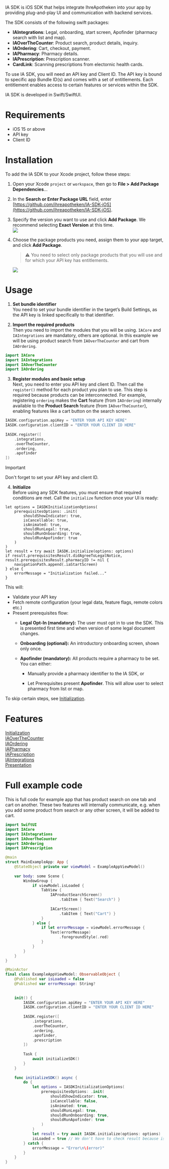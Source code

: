 IA SDK is iOS SDK that helps integrate IhreApotheken into your app by providing plug-and-play UI and communication with backend services.

The SDK consists of the following swift packages:
* **IAIntegrations**: Legal, onboarding, start screen, Apofinder (pharmacy search with list and map).
* **IAOverTheCounter**: Product search, product details, inquiry.
* **IAOrdering**: Cart, checkout, payment.
* **IAPharmacy**: Pharmacy details.
* **IAPrescription**: Prescription scanner.
* **CardLink**: Scanning prescriptions from electornic health cards.

To use IA SDK, you will need an API key and Client ID. The API key is bound to specific app Bundle ID(s) and comes with a set of entitlements. Each entitlement enables access to certain features or services within the SDK.

IA SDK is developed in Swift/SwiftUI.

# Requirements

* iOS 15 or above
* API key
* Client ID


# Installation

To add the IA SDK to your Xcode project, follow these steps:

1.  Open your Xcode `project` or `workspace`, then go to **File > Add Package Dependencies**…
    
2.  In the **Search or Enter Package URL** field, enter [https://github.com/ihreapotheken/IA-SDK-iOS](https://github.com/ihreapotheken/IA-SDK-iOS).
    
3.  Specify the version you want to use and click **Add Package**. We recommend selecting **Exact Version** at this time.  
    ![](docs/resources/installation_1.png)
    
4.  Choose the package products you need, assign them to your app target, and click **Add Package**.
    
    > ⚠️ You need to select only package products that you will use and for which your API key has entitlements.

    ![](docs/resources/installation_2.png)
    

# Usage
1. **Set bundle identifier**  
You need to set your bundle identifier in the target’s Build Settings, as the API key is linked specifically to that identifier.

2. **Import the required products**  
Then you need to import the modules that you will be using. `IACore` and `IAIntegrations` are mandatory, others are optional. In this example we will be using product search from `IAOverTheCounter` and cart from `IAOrdering`.
```swift
import IACore
import IAIntegrations
import IAOverTheCounter
import IAOrdering
```

3. **Register modules and basic setup**  
Next, you need to enter you API key and client ID. 
Then call the `register()` method for each product you plan to use. This step is required because products can be interconnected. For example, registering `ordering` makes the **Cart** feature (from `IAOrdering`) internally available to the **Product Search** feature (from `IAOverTheCounter`), enabling features like a cart button on the search screen.
```swift
IASDK.configuration.apiKey = "ENTER YOUR API KEY HERE"
IASDK.configuration.clientID = "ENTER YOUR CLIENT ID HERE"
    
IASDK.register([
    .integrations, 
    .overTheCounter,
    .ordering,
    .apofinder
])
```
> [!IMPORTANT]
> Don't forget to set your API key and client ID.

4. **Initialize**  
Before using any SDK features, you must ensure that required conditions are met. Call the `initialize` function once your UI is ready:
```
let options = IASDKInitializationOptions(
    prerequisitesOptions: .init(
        shouldShowIndicator: true, 
        isCancellable: true, 
        isAnimated: true, 
        shouldRunLegal: true, 
        shouldRunOnboarding: true, 
        shouldRunApofinder: true
    )
)
let result = try await IASDK.initialize(options: options)
if result.prerequisitesResult.didAgreeToLegalNotice, result.prerequisitesResult.pharmacyID != nil {
    navigationPath.append(.iaStartScreen)
} else {
    errorMessage = "Initialization failed..."
}   
```
This will:
* Validate your API key
* Fetch remote configuration (your legal data, feature flags, remote colors etc.)
* Present prerequisites flow: 
    *   **Legal Opt-In (mandatory):** The user must opt in to use the SDK. This is presented first time and when version of some legal document changes.
    
    *   **Onboarding (optional):** An introductory onboarding screen, shown only once.
    
    *   **Apofinder (mandatory):** All products require a pharmacy to be set. You can either:
    
        *   Manually provide a pharmacy identifier to the IA SDK, or
        
        *   Let Prerequisites present **Apofinder**. This will allow user to select pharmacy from list or map.

To skip certain steps, see [Initialization](./docs/Initialization.md).

# Features

[Initialization](./docs/Initialization.md)  
[IAOverTheCounter](./docs/IAOverTheCounter.md)  
[IAOrdering](./docs/IAOrdering.md)  
[IAPharmacy](./docs/IAPharmacy.md)  
[IAPrescription](./docs/IAPrescription.md)  
[IAIntegrations](./docs/IAIntegrations.md)  
[Presentation](./docs/Presentation.md)

# Full example code
This is full code for example app that has product search on one tab and cart on another. These two features will internally communicate, e.g. when you add some product from search or any other screen, it will be added to cart.

```swift
import SwiftUI
import IACore
import IAIntegrations
import IAOverTheCounter
import IAOrdering
import IAPrescription

@main
struct MainExampleApp: App {
    @StateObject private var viewModel = ExampleAppViewModel()
    
    var body: some Scene {
        WindowGroup {
            if viewModel.isLoaded {
                TabView {   
                    IAProductSearchScreen()
                        .tabItem { Text("Search") }
                    
                    IACartScreen()
                        .tabItem { Text("Cart") }
                }
            } else {
                if let errorMessage = viewModel.errorMessage {
                    Text(errorMessage)
                        .foregroundStyle(.red)
                }
            }
        }
    }
}

@MainActor
final class ExampleAppViewModel: ObservableObject {
    @Published var isLoaded = false
    @Published var errorMessage: String?
    
    
    init() {
        IASDK.configuration.apiKey = "ENTER YOUR API KEY HERE"
        IASDK.configuration.clientID = "ENTER YOUR CLIENT ID HERE"
        
        IASDK.register([
            .integrations, 
            .overTheCounter,
            .ordering,
            .apofinder,
            .prescription
        ])
        
        Task {
            await initializeSDK()
        }
    }
    
    func initializeSDK() async {
        do {
            let options = IASDKInitializationOptions(
                prerequisitesOptions: .init(
                    shouldShowIndicator: true, 
                    isCancellable: false, 
                    isAnimated: true, 
                    shouldRunLegal: true, 
                    shouldRunOnboarding: true, 
                    shouldRunApofinder: true
                )
            )
            let result = try await IASDK.initialize(options: options)
            isLoaded = true // We don't have to check result because isCancellable is false, otherwise you need to check result.didAgreeToLegalNotice and result.pharmacyID
        } catch {
            errorMessage = "Error\n\(error)"
        }
    }
}
```
